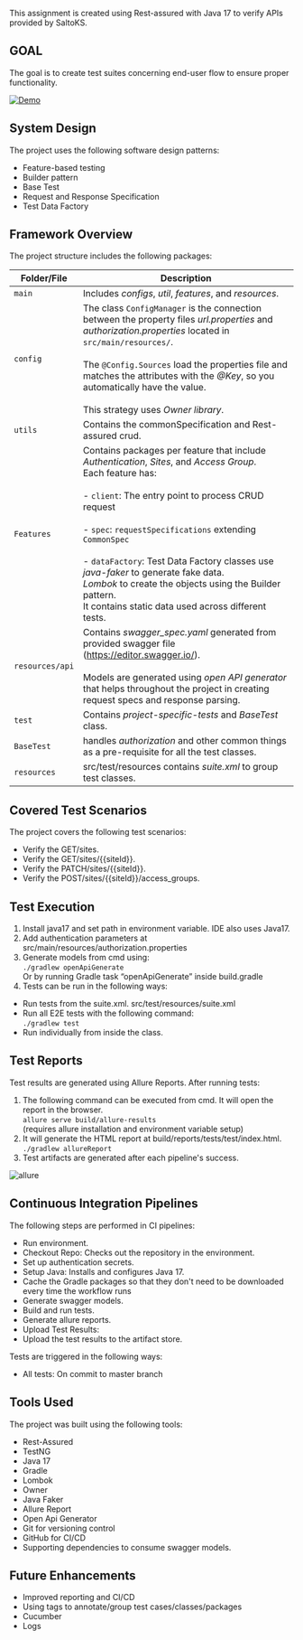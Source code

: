 
This assignment is created using Rest-assured with Java 17 to verify APIs provided by SaltoKS.  

## GOAL
The goal is to create test suites concerning end-user flow to ensure proper functionality.

[![Demo](http://img.youtube.com/vi/Y_Mwt5sDkvQ/0.jpg)](https://youtu.be/Y_Mwt5sDkvQ)

## System Design

The project uses the following software design patterns:
- Feature-based testing
- Builder pattern
- Base Test
- Request and Response Specification
- Test Data Factory

## Framework Overview

The project structure includes the following packages:

| Folder/File      | Description |
| ------ | ---------------- |
| `main`      | Includes *configs*, *util*, *features*, and *resources*.|
| `config`   | The class `ConfigManager` is the connection between the property files *url.properties* and *authorization.properties* located in `src/main/resources/`. <br> <br> The `@Config.Sources` load the properties file and matches the attributes with the *@Key*, so you automatically have the value.<br> <br> This strategy uses *Owner library*.  |
| `utils`   | Contains the commonSpecification and Rest-assured crud.   |
| `Features`   | Contains packages per feature that include *Authentication*, *Sites*, and *Access Group*. <br>Each feature has: <br><br>- `client`: The entry point to process CRUD request <br> <br> - `spec`: `requestSpecifications` extending `CommonSpec` <br> <br>- `dataFactory`: Test Data Factory classes use *java-faker* to generate fake data. <br>*Lombok* to create the objects using the Builder pattern. <br>It contains static data used across different tests. |
| `resources/api`   | Contains *swagger_spec.yaml* generated from provided swagger file (https://editor.swagger.io/).<br> <br> Models are generated using *open API generator* that helps throughout the project in creating request specs and response parsing.   |
| `test`  | Contains *project-specific-tests* and *BaseTest* class.   |
| `BaseTest`   | handles *authorization* and other common things as a pre-requisite for all the test classes.   |
| `resources`   | src/test/resources contains *suite.xml* to group test classes.   |


## Covered Test Scenarios

The project covers the following test scenarios:
- Verify the GET/sites.
- Verify the GET/sites/{{siteId}}.
- Verify the PATCH/sites/{{siteId}}.
- Verify the POST/sites/{{siteId}}/access_groups.

## Test Execution

1. Install java17 and set path in environment variable. IDE also uses Java17.
2. Add authentication parameters at src/main/resources/authorization.properties
3. Generate models from cmd using:  
  `./gradlew openApiGenerate`  
  Or by running Gradle task “openApiGenerate” inside build.gradle  
4. Tests can be run in the following ways:
- Run tests from the suite.xml. src/test/resources/suite.xml
- Run all E2E tests with the following command:  
`./gradlew test`
- Run individually from inside the class.

## Test Reports

Test results are generated using Allure Reports. 
After running tests:
1. The following command can be executed from cmd. It will open the report in the browser.  
`allure serve build/allure-results`  
(requires allure installation and environment variable setup)
2. It will generate the HTML report at build/reports/tests/test/index.html.  
`./gradlew allureReport`
3. Test artifacts are generated after each pipeline's success.

![allure](https://user-images.githubusercontent.com/25913495/229451787-b74f1b5b-34bb-43e5-bb7a-ee39b2450aa8.png)

## Continuous Integration Pipelines

The following steps are performed in CI pipelines:
- Run environment.
- Checkout Repo: Checks out the repository in the environment.
- Set up authentication secrets.
- Setup Java: Installs and configures Java 17.
- Cache the Gradle packages so that they don't need to be downloaded every time the workflow runs
- Generate swagger models.
- Build and run tests.
- Generate allure reports.
- Upload Test Results:
-  Upload the test results to the artifact store.

Tests are triggered in the following ways:
-   All tests: On commit to master branch

## Tools Used

The project was built using the following tools:
- Rest-Assured 
- TestNG
- Java 17
- Gradle
- Lombok
- Owner
- Java Faker
- Allure Report
- Open Api Generator
- Git for versioning control
- GitHub for CI/CD
- Supporting dependencies to consume swagger models.

## Future Enhancements

- Improved reporting and CI/CD
- Using tags to annotate/group test cases/classes/packages
- Cucumber
- Logs
